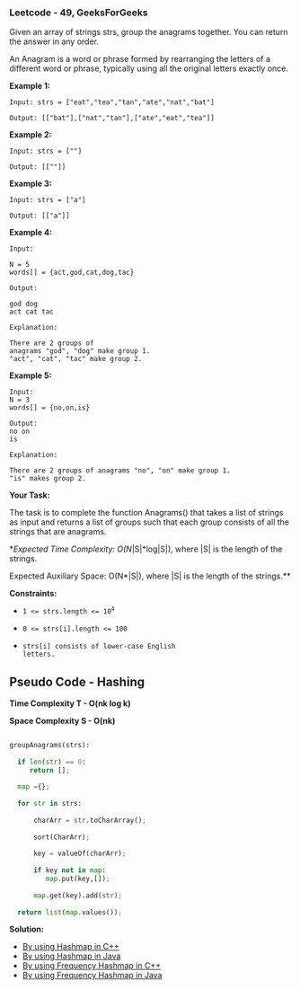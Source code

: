 ### Leetcode - 49, GeeksForGeeks

Given an array of strings strs, group the anagrams together. You can return the answer in any order.

An Anagram is a word or phrase formed by rearranging the letters of a different word or phrase, typically using all the original letters exactly once.


**Example 1:**

```
Input: strs = ["eat","tea","tan","ate","nat","bat"]

Output: [["bat"],["nat","tan"],["ate","eat","tea"]]
```

**Example 2:**

```
Input: strs = [""]

Output: [[""]]
```

**Example 3:**

```
Input: strs = ["a"]

Output: [["a"]]
``` 

**Example 4:**

```
Input:

N = 5
words[] = {act,god,cat,dog,tac}

Output: 

god dog
act cat tac

Explanation:

There are 2 groups of
anagrams "god", "dog" make group 1.
"act", "cat", "tac" make group 2.
```

**Example 5:**

```
Input:
N = 3
words[] = {no,on,is}

Output: 
no on
is

Explanation:

There are 2 groups of anagrams "no", "on" make group 1.
"is" makes group 2. 
```

**Your Task:**

The task is to complete the function Anagrams() that takes a list of strings as input and returns a list of groups such that each group consists of all the strings that are anagrams.


**Expected Time Complexity: O(N*|S|*log|S|), where |S| is the length of the strings.

Expected Auxiliary Space: O(N*|S|), where |S| is the length of the strings.**


**Constraints:**

- <code>1 <= strs.length <= 10<sup>4</sup></code>

- <code>0 <= strs[i].length <= 100</code>

- <code>strs[i] consists of lower-case English letters.</code>

## Pseudo Code - Hashing

**Time Complexity T - O(nk log k)**

**Space Complexity S - O(nk)**

```python

groupAnagrams(strs):
  
  if len(str) == 0:
     return [];
  
  map ={};
  
  for str in strs:
  
      charArr = str.toCharArray();
      
      sort(CharArr);
      
      key = valueOf(charArr);
      
      if key not in map:
         map.put(key,[]);
      
      map.get(key).add(str);
      
  return list(map.values());

```

**Solution:**

- [By using Hashmap in C++](https://github.com/Ajay2521/Competitive-Programming/blob/main/Array/Group%20Anagrams/By%20hashmap.cpp)
- [By using Hashmap in Java](https://github.com/Ajay2521/Competitive-Programming/blob/main/Array/Group%20Anagrams/By%20hashmap.java)
- [By using Frequency Hashmap in C++](https://github.com/Ajay2521/Competitive-Programming/blob/main/Array/Group%20Anagrams/By%20Frequency%20Hashmap.java)
- [By using Frequency Hashmap in Java](https://github.com/Ajay2521/Competitive-Programming/blob/main/Array/Group%20Anagrams/By%20Frequency%20Hashmap.java)

